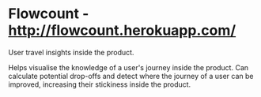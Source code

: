 # Flowcount - http://flowcount.herokuapp.com/
User travel insights inside the product.

Helps visualise the knowledge of a user's journey inside the product.
Can calculate potential drop-offs and detect where the journey of a user can be improved, increasing their stickiness inside the product.


